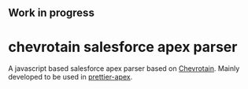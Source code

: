 ## Work in progress
# chevrotain salesforce apex parser

A javascript based salesforce apex parser based on [Chevrotain](https://github.com/SAP/chevrotain). Mainly developed to be used in [prettier-apex](https://github.com/nchursin/prettier-apex).